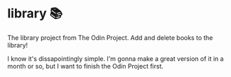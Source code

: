 # library 📚
The library project from The Odin Project. Add and delete books to the library!

I know it's dissapointingly simple. I'm gonna make a great version of it in a month or so, but I want to finish the Odin Project first.
